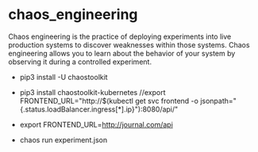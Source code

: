 # chaos_engineering

  Chaos engineering is the practice of deploying experiments into live production systems to discover weaknesses within those   systems. Chaos engineering allows you to learn about the behavior of your system by observing it during a controlled           experiment.

  + pip3 install -U chaostoolkit
  + pip3 install chaostoolkit-kubernetes
  //export FRONTEND_URL="http://$(kubectl get svc frontend -o jsonpath="{.status.loadBalancer.ingress[*].ip}"):8080/api/"

  + export FRONTEND_URL=http://journal.com/api
  + chaos run experiment.json
